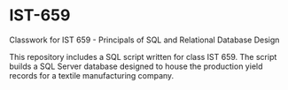 # IST-659
Classwork for IST 659 - Principals of SQL and Relational Database Design

This repository includes a SQL script written for class IST 659.  The script builds a SQL Server database designed to house the production yield records for a textile manufacturing company.
